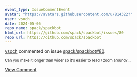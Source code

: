 ```yaml
---
event_type: IssueCommentEvent
avatar: "https://avatars.githubusercontent.com/u/814322?"
user: vsoch
date: 2024-05-05
repo_name: spack/spackbot
html_url: https://github.com/spack/spackbot/issues/80
repo_url: https://github.com/spack/spackbot
---
```


<a href='https://github.com/vsoch' target='_blank'>vsoch</a> commented on issue <a href='https://github.com/spack/spackbot/issues/80' target='_blank'>spack/spackbot#80</a>.

<small>Can you make it longer than wider so it's easier to read / zoom around?...</small>

<a href='https://github.com/spack/spackbot/issues/80' target='_blank'>View Comment</a>